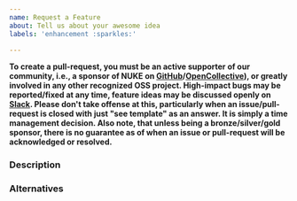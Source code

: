 ```yaml
---
name: Request a Feature
about: Tell us about your awesome idea
labels: 'enhancement :sparkles:'

---
```


**To create a pull-request, you must be an active supporter of our community, i.e., a sponsor of NUKE on [GitHub](https://github.com/sponsors/matkoch)/[OpenCollective](https://opencollective.com/nuke)), or greatly involved in any other recognized OSS project. High-impact bugs may be reported/fixed at any time, feature ideas may be discussed openly on [Slack](https://slofile.com/slack/nukebuildnet). Please don't take offense at this, particularly when an issue/pull-request is closed with just "see template" as an answer. It is simply a time management decision. Also note, that unless being a bronze/silver/gold sponsor, there is no guarantee as of when an issue or pull-request will be acknowledged or resolved.**

<!-- REMOVE UNTIL HERE -->

### Description

### Alternatives
